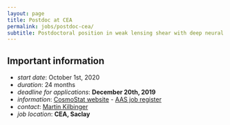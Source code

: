 ```yaml
---
layout: page
title: Postdoc at CEA
permalink: jobs/postdoc-cea/
subtitle: Postdoctoral position in weak lensing shear with deep neural networks
---
```


## Important information

- _start date_: October 1st, 2020
- _duration_: 24 months
- _deadline for applications_: **December 20th, 2019**
- _information_: [CosmoStat website](http://www.cosmostat.org/jobs/postdoc_learning_wl) - [AAS job register](https://jobregister.aas.org/ad/db1f9fb0)
- _contact_: [Martin Kilbinger](mailto:martin.kilbinger@cea.fr)
- _job location_: **CEA, Saclay**
